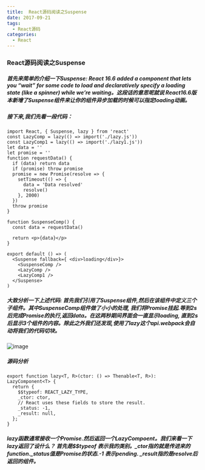 ```yaml
---
title:  React源码阅读之Suspense
date: 2017-09-21
tags:
  - React源码
categories:
  - React
---
```


### React源码阅读之Suspense

##### 首先来简单的介绍一下Suspense: React 16.6 added a <Suspense> component that lets you “wait” for some code to load and declaratively specify a loading state (like a spinner) while we’re waiting。这段话的意思呢就说 React16.6版本新增了Suspense组件来让你的组件异步加载的时候可以指定loading动画。

##### 接下来,我们先看一段代码：

```
import React, { Suspense, lazy } from 'react'
const LazyComp = lazy(() => import('./lazy.js'))
const LazyComp1 = lazy(() => import('./lazy1.js'))
let data = ''
let promise = ''
function requestData() {
  if (data) return data
  if (promise) throw promise
  promise = new Promise(resolve => {
    setTimeout(() => {
      data = 'Data resolved'
      resolve()
    }, 2000)
  })
  throw promise
}

function SuspenseComp() {
  const data = requestData()

  return <p>{data}</p>
}

export default () => (
  <Suspense fallback={ <div>loading</div>}>
    <SuspenseComp />
    <LazyComp />
    <LazyComp1 />
  </Suspense>
)

```

##### 大致分析一下上述代码: 首先我们引用了Suspense组件,然后在该组件中定义三个子组件。其中SuspenseComp组件做了小小的处理, 我们将Promise挂起.等到2s后完成Promise的执行,返回data。在这两秒期间界面会一直显示loading, 直到2s后显示3个组件的内容。除此之外我们还发现,使用了lazy这个api.webpack会自动将我们的代码切块。
![image](./img/lazy.jpg)


##### 源码分析

```
export function lazy<T, R>(ctor: () => Thenable<T, R>): LazyComponent<T> {
  return {
    $$typeof: REACT_LAZY_TYPE,
    _ctor: ctor,
    // React uses these fields to store the result.
    _status: -1,
    _result: null,
  };
}
```

##### lazy函数通常接收一个Promise.然后返回一个LazyCompoent。我们来看一下lazy返回了设什么？ 首先是$$typeof 表示我的类别。_ctor指的就是传进来的function._status值是Promise的状态.-1 表示pending. _result指的是resolve后返回的组件。